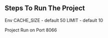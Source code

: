 ## Steps To Run The Project ##
Env
CACHE_SIZE - default 50
LIMIT - default 10 

Project Run on Port 8066
